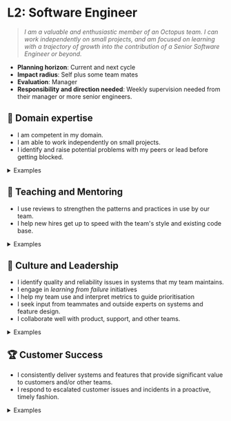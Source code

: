 # L2: Software Engineer

> _I am a valuable and enthusiastic member of an Octopus team. I can work independently on small projects, and am focused on learning with a trajectory of growth into the contribution of a Senior Software Engineer or beyond._

- **Planning horizon**: Current and next cycle
- **Impact radius**: Self plus some team mates
- **Evaluation**: Manager
- **Responsibility and direction needed**: Weekly supervision needed from their manager or more senior engineers.

## 🦉 Domain expertise

- I am competent in my domain.
- I am able to work independently on small projects.
- I identify and raise potential problems with my peers or lead before getting blocked.

<details>
<summary>Examples</summary>

- I completed maintenance work in a complex area of our systems, relying on my own knowledge and 
occasionally reaching out for help from my more senior teammates when I knew I would need it.

</details>

## 🌱 Teaching and Mentoring

- I use reviews to strengthen the patterns and practices in use by our team.
- I help new hires get up to speed with the team's style and existing code base.

<details>
<summary>Examples</summary>

- I acted as a buddy for a new person who joined my team, and helped them become productive with our tools.
- I gave feedback in a review that resulted in a teammate updating the work to reflect better practices.

</details>

## 🧭 Culture and Leadership

- I identify quality and reliability issues in systems that my team maintains.
- I engage in *learning from failure* initiatives
- I help my team use and interpret metrics to guide prioritisation
- I seek input from teammates and outside experts on systems and feature design.
- I collaborate well with product, support, and other teams.

<details>
<summary>Examples</summary>

- I noticed an inappropriate configuration that could result in a caching issue, and I modified it to prevent the issue.
- I noticed an SLO trending badly and intervened in the system to resolve the underlying issue before customers were badly affected
- I was assigned a task in a greenfields project that required me to design a small system, so I reached out to my team lead to collaborate with me.
- After an incident, I contributed to the incident review process with candid analysis and feedback.
- A manager and my team lead asked me to do two things as the top priority, so I got them together in a conversation so we could work it out as a team.

</details>

## 🏆 Customer Success

- I consistently deliver systems and features that provide significant value to customers and/or other teams.
- I respond to escalated customer issues and incidents in a proactive, timely fashion.

<details>
<summary>Examples</summary>

- The team assigned me work last cycle based on customer needs and I completed this work diligently.
- A customer issue was escalated to my team and I was capable of addressing it, so I took it on immediately.

</details>